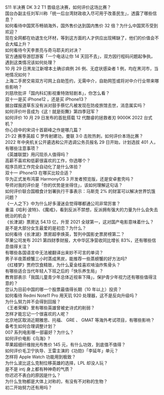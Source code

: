 S11 半决赛 DK 3:2 T1 晋级总决赛，如何评价这场比赛？  
国台办副主任刘军川称「统一后台湾财政收入尽可用于改善民生」，透露了哪些信息？  
如何看待中国冥币畅销海外，国外售价达到国内售价 32 倍？为什么中国冥币受到欢迎？  
现在全网都在劝退生化环材，等到这方面的人才供应出现稀缺了，他们的价值会不会大幅上升？  
如何看待今天李景亮与奇马耶夫的对决？  
官方通报导游怼游客「一个电话让你 14 天回不去」，双方因行程码问题起争执，遇到这类情况该如何处理？  
10 月 29 日黑龙江新增本土确诊病例 26 例、无症状感染者 1 例，均在黑河市，当地情况如何？  
上海二手房交易双方可网上自助签约，无需中介，自助网签或将对中介行业带来哪些影响？  
刘慈欣批评「国内科幻影视重特效轻剧本」，你怎么看？  
双十一是买 iPhone12 ，还是买 iPhone13？  
据台媒报道草东没有派对鼓手蔡忆凡被发现在防疫旅馆去世，消息属实吗？  
如何评价叶音成为《这！就是街舞》第四季冠军？  
如何评价 10 月 29 日发布的首批搭载 12 代酷睿的拯救者刃 9000K 2022 台式机？  
你心目中的宋词十首巅峰之作是哪几篇？  
21-22 赛季英超 C 罗传射建功，曼联 3:0 击败热刺，如何评价本场比赛？  
2022 年中央机关公开遴选和公开选调公务员报名 29 日开始，计划选拔 401 人，有哪些注意事项？  
《英雄联盟》用闪现杀人值得吗？  
高薪不喜欢和低薪很喜欢的工作，你选哪个？  
程序员把工作完全自动化了是什么体验？  
双十一 iPhone13 在哪买比较合适？  
华为正式发布鸿蒙 HarmonyOS 3 开发者预览版，还是安卓套壳吗？  
导师对我的评价是「你的优势是坐得住」，该如何理解这句话？  
如何评价联合国粮食计划署执行干事表示：马斯克 2% 的财富可以解决世界饥饿问题？  
《一人之下》中为什么好多漫迷会觉得哪都通公司非常厉害？  
重温《哈利·波特》、《魔戒》，看到反派不禁想，反派拥有强大的力量为什么会失去统治的机会？  
《长津湖》票房达 54.13 亿，升至 2021 全球第一，这对国产电影意味着什么？  
是不是大部分女生最爱的是初恋？为什么？  
如何看待《长津湖》票房超李焕英，暂列中国影史票房榜第二？  
苹果公司发布 2021 第四财季财报，大中华区净营收同比增长 83%，还有哪些信息值得关注？  
有哪些各国语言中无法被翻译出来妙不可言的单词？  
男子半夜蒸螃蟹三小时蒸成黑炭，能推荐一些蒸螃蟹的好方法吗?  
《红楼梦》贾府饮食精致，为什么夏金桂喜欢啃油炸焦骨头？  
有哪些适合当代年轻人下班之后的「快乐养生局」？  
教育部表示「我国儿童青少年总体近视率下降」，保护青少年视力还有哪些值得注意的？  
您认为目前中国的哪一个股票最值得长期（10 年以上）投资？  
如何看待 Redmi Note11 Pro 用天玑 920 处理器，这不是反向升级吗？  
为什么努力并不会得到回报？  
《王者荣耀》里有哪些英雄曾被史诗式的削弱？  
怎样才能忘记一个很喜欢的人呢？  
北京地区取消近期雅思、托福、 GRE 、 GMAT 等海外考试项目，有哪些影响？备考生如何合理调整计划？  
007 系列电影哪一部最好？为什么？  
如何评价电影《乌海》?  
苹果超细纤维抛光布售价 145 元，有什么功效，到底值不值得？  
如何评价毛卫宁执导、王雷主演的《功勋》「李延年」单元？  
怎样将 Apple Watch 功能用到极致？  
为什么波比这么克制位移英雄的选择，LPL 却没人玩？  
是不是 intj 身上都有种神奇的气质？  
你迟迟不表白的原因是什么？  
为什么生物都是大体上对称的，有没有不对称的生物？  
初二开始努力还有用吗？  
